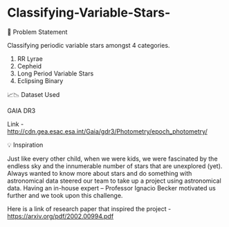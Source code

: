 # Classifying-Variable-Stars-
📝 Problem Statement

Classifying periodic variable stars amongst 4 categories.
1. RR Lyrae
2. Cepheid
3. Long Period Variable Stars
4. Eclipsing Binary


📈📉 Dataset Used

GAIA DR3

Link - http://cdn.gea.esac.esa.int/Gaia/gdr3/Photometry/epoch_photometry/


💡 Inspiration

Just like every other child, when we were kids, we were fascinated by the endless sky and the innumerable number of stars that are unexplored (yet).
Always wanted to know more about stars and do something with astronomical data steered our team to take up a project using astronomical data.
Having an in-house expert – Professor Ignacio Becker motivated us further and we took upon this challenge.

Here is a link of research paper that inspired the project - https://arxiv.org/pdf/2002.00994.pdf
